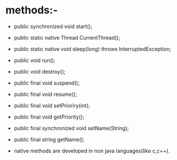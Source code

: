 # methods:-
- public synchronized void start();
- public static native Thread CurrentThread();
- public static native void sleep(long) throws InterruptedException;
- public void run();
- public void destroy();
- public final void suspend();
- public final void resume();
- public final void setPrioriry(int);
- public final void getPriority();
- public final synchronized void setName(String);
- public final string getName();


- native methods are developed in non java languages(like c,c++).
  